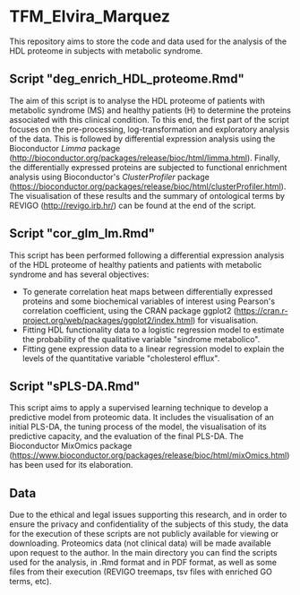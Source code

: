 # TFM_Elvira_Marquez
This repository aims to store the code and data used for the analysis of the HDL proteome in subjects with metabolic syndrome.

## Script "deg_enrich_HDL_proteome.Rmd"
The aim of this script is to analyse the HDL proteome of patients with metabolic syndrome (MS) and healthy patients (H) to determine the proteins associated with this clinical condition. To this end, the first part of the script focuses on the pre-processing, log-transformation and exploratory analysis of the data. This is followed by differential expression analysis using the Bioconductor *Limma* package (http://bioconductor.org/packages/release/bioc/html/limma.html). Finally, the differentially expressed proteins are subjected to functional enrichment analysis using Bioconductor's *ClusterProfiler* package (https://bioconductor.org/packages/release/bioc/html/clusterProfiler.html). The visualisation of these results and the summary of ontological terms by REVIGO (http://revigo.irb.hr/) can be found at the end of the script.  

## Script "cor_glm_lm.Rmd"
This script has been performed following a differential expression analysis of the HDL proteome of healthy patients and patients with metabolic syndrome and has several objectives:
- To generate correlation heat maps between differentially expressed proteins and some biochemical variables of interest using Pearson's correlation coefficient, using the CRAN package ggplot2 (https://cran.r-project.org/web/packages/ggplot2/index.html) for visualisation.
- Fitting HDL functionality data to a logistic regression model to estimate the probability of the qualitative variable "sindrome metabolico".
- Fitting gene expression data to a linear regression model to explain the levels of the quantitative variable "cholesterol efflux".

## Script "sPLS-DA.Rmd"
This script aims to apply a supervised learning technique to develop a predictive model from proteomic data. It includes the visualisation of an initial PLS-DA, the tuning process of the model, the visualisation of its predictive capacity, and the evaluation of the final PLS-DA. The Bioconductor MixOmics package (https://www.bioconductor.org/packages/release/bioc/html/mixOmics.html) has been used for its elaboration.

## Data
Due to the ethical and legal issues supporting this research, and in order to ensure the privacy and confidentiality of the subjects of this study, the data for the execution of these scripts are not publicly available for viewing or downloading. Proteomics data (not clinical data) will be made available upon request to the author.
In the main directory you can find the scripts used for the analysis, in .Rmd format and in PDF format, as well as some files from their execution (REVIGO treemaps, tsv files with enriched GO terms, etc). 
